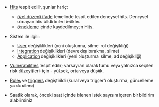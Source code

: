 * [Hits](../../../glossary-en.md#hit) tespit edilir, şunlar hariç:

    * [özel düzenli ifade](../../rules/regex-rule.md) temelinde tespit edilen deneysel hits. Deneysel olmayan hits bildirimleri tetikler.
    * [örnekleme](../../../user-guides/events/analyze-attack.md#sampling-of-hits) içinde kaydedilmeyen Hits.

* Sistem ile ilgili:
    * [User](../../../user-guides/settings/users.md) değişiklikleri (yeni oluşturma, silme, rol değişikliği)
    * [Integration](integrations-intro.md) değişiklikleri (devre dışı bırakma, silme)
    * [Application](../../../user-guides/settings/applications.md) değişiklikleri (yeni oluşturma, silme, ad değişikliği)
* [Vulnerabilities](../../../glossary-en.md#vulnerability) tespit edilir; varsayılan olarak tümü veya yalnızca seçilen risk düzeyi(leri) için - yüksek, orta veya düşük.
* [Rules](../../../user-guides/rules/intro.md) ve [triggers](../../../user-guides/triggers/triggers.md) değiştirildi (kural veya trigger'ı oluşturma, güncelleme ya da silme)
* Saatlik olarak, önceki saat içinde işlenen istek sayısını içeren bir bildirim alabilirsiniz
